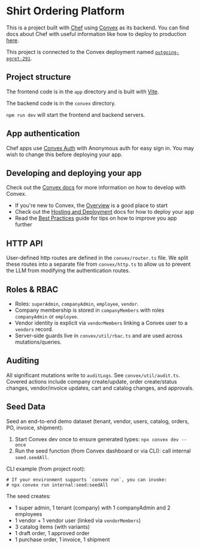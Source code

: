 # Shirt Ordering Platform
  
This is a project built with [Chef](https://chef.convex.dev) using [Convex](https://convex.dev) as its backend.
 You can find docs about Chef with useful information like how to deploy to production [here](https://docs.convex.dev/chef).
  
This project is connected to the Convex deployment named [`outgoing-egret-291`](https://dashboard.convex.dev/d/outgoing-egret-291).
  
## Project structure
  
The frontend code is in the `app` directory and is built with [Vite](https://vitejs.dev/).
  
The backend code is in the `convex` directory.
  
`npm run dev` will start the frontend and backend servers.

## App authentication

Chef apps use [Convex Auth](https://auth.convex.dev/) with Anonymous auth for easy sign in. You may wish to change this before deploying your app.

## Developing and deploying your app

Check out the [Convex docs](https://docs.convex.dev/) for more information on how to develop with Convex.
* If you're new to Convex, the [Overview](https://docs.convex.dev/understanding/) is a good place to start
* Check out the [Hosting and Deployment](https://docs.convex.dev/production/) docs for how to deploy your app
* Read the [Best Practices](https://docs.convex.dev/understanding/best-practices/) guide for tips on how to improve you app further

## HTTP API

User-defined http routes are defined in the `convex/router.ts` file. We split these routes into a separate file from `convex/http.ts` to allow us to prevent the LLM from modifying the authentication routes.

## Roles & RBAC

- Roles: `superAdmin`, `companyAdmin`, `employee`, `vendor`.
- Company membership is stored in `companyMembers` with roles `companyAdmin` or `employee`.
- Vendor identity is explicit via `vendorMembers` linking a Convex user to a `vendors` record.
- Server-side guards live in `convex/util/rbac.ts` and are used across mutations/queries.

## Auditing

All significant mutations write to `auditLogs`. See `convex/util/audit.ts`. Covered actions include company create/update, order create/status changes, vendor/invoice updates, cart and catalog changes, and approvals.

## Seed Data

Seed an end-to-end demo dataset (tenant, vendor, users, catalog, orders, PO, invoice, shipment):

1. Start Convex dev once to ensure generated types: `npx convex dev --once`
2. Run the seed function (from Convex dashboard or via CLI): call internal `seed.seedAll`.

CLI example (from project root):

```
# If your environment supports `convex run`, you can invoke:
# npx convex run internal:seed:seedAll
```

The seed creates:
- 1 super admin, 1 tenant (company) with 1 companyAdmin and 2 employees
- 1 vendor + 1 vendor user (linked via `vendorMembers`)
- 3 catalog items (with variants)
- 1 draft order, 1 approved order
- 1 purchase order, 1 invoice, 1 shipment
